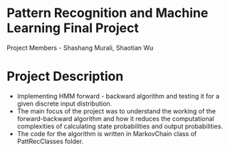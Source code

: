 # Pattern Recognition and Machine Learning Final Project
Project Members - Shashang Murali, Shaotian Wu

# Project Description

- Implementing HMM forward - backward algorithm and testing it for a given discrete input distribution.
- The main focus of the project was to understand the working of the forward-backward algorithm and how it reduces the computational complexities
  of calculating state probabilities and output probabilities.
- The code for the algorithm is written in MarkovChain class of PattRecClasses folder.


